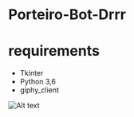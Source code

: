 # Porteiro-Bot-Drrr
<h1>requirements</h1>
<p></p>
<ul>
  <li>Tkinter</li>
  <li>Python 3,6</li>
  <li>giphy_client</li>
</ul>
<p></p>

![Alt text](https://i.imgur.com/5ngbe5V.png "Porteiro-Bot")
